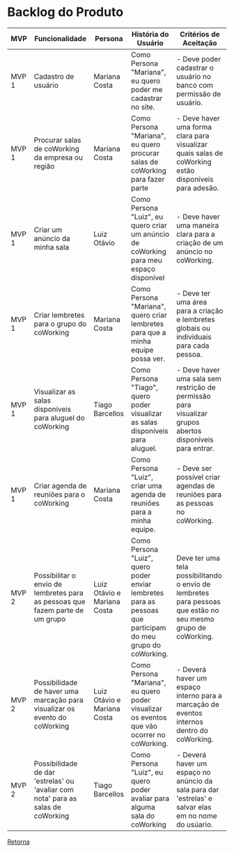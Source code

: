 # Backlog do Produto

| MVP   | Funcionalidade                 | Persona | História do Usuário                                                                                                       | Critérios de Aceitação                                                                                                                                   |
|-------|--------------------------------|---------|---------------------------------------------------------------------------------------------------------------------------|----------------------------------------------------------------------------------------------------------------------------------------------------------|                                                                                  
| MVP 1 | Cadastro de usuário           |   Mariana Costa  | Como Persona "Mariana", eu quero poder me cadastrar no site.                                                      | - Deve poder cadastrar o usuário no banco com permissão de usuário.                                                                             
| MVP 1 | Procurar salas de coWorking da empresa ou região         | Mariana Costa    | Como Persona "Mariana", eu quero procurar salas de coWorking para fazer parte         | - Deve haver uma forma clara para visualizar quais salas de coWorking estão disponíveis para adesão.                                        
| MVP 1 | Criar um anúncio da minha sala | Luiz Otávio   | Como Persona "Luiz", eu quero criar um anúncio de coWorking para meu espaço disponível                                | - Deve haver uma maneira clara para a criação de um anúncio no coWorking.                                  
| MVP 1 | Criar lembretes para o grupo do coWorking  | Mariana Costa | Como Persona "Mariana", quero criar lembretes para que a minha equipe possa ver.          | - Deve ter uma área para a criação e lembretes globais ou individuais para cada pessoa.
| MVP 1 | Visualizar as salas disponíveis para aluguel do coWorking   | Tiago Barcellos  | Como Persona "Tiago", quero poder visualizar as salas disponíveis para aluguel.     | - Deve haver uma sala sem restrição de permissão para visualizar grupos abertos disponíveis para entrar.                              
| MVP 1 | Criar agenda de reuniões para o coWorking       | Mariana Costa | Como Persona "Luiz", criar uma agenda de reuniões para a minha equipe.               | - Deve ser possível criar agendas de reuniões para as pessoas no coWorking.
| MVP 2 | Possibilitar o envio de lembretes para as pessoas que fazem parte de um grupo    | Luiz Otávio e Mariana Costa | Como Persona "Luiz", quero poder enviar lembretes para as pessoas que participam do meu grupo do coWorking. | Deve ter uma tela possibilitando o envio de lembretes para pessoas que estão no seu mesmo grupo de coWorking.                        |
| MVP 2 | Possibilidade de haver uma marcação para visualizar os evento do coWorking  | Luiz Otávio e Mariana Costa  | Como Persona "Mariana", eu quero poder visualizar os eventos que vão ocorrer no coWorking. | - Deverá haver um espaço interno para a marcação de eventos internos dentro do coWorking.        
| MVP 2 | Possibilidade de dar 'estrelas' ou 'avaliar com nota' para as salas de coWorking  | Tiago Barcellos | Como Persona "Luiz", eu quero poder avaliar para alguma sala do coWorking | - Deverá haver um espaço no anúncio da sala para dar 'estrelas' e salvar elas em no nome do usúario.         
[Retorna](../README.md)
